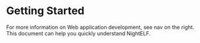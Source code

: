 # Getting Started

For more information on Web application development, see nav on the right. <br>
This document can help you quickly understand NightELF.